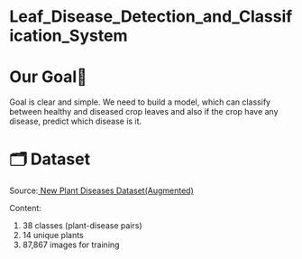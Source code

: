 # Leaf_Disease_Detection_and_Classification_System


# Our Goal🎯
Goal is clear and simple. We need to build a model, which can classify between healthy and diseased crop leaves and also if the crop have any disease, predict which disease is it.

# 🗂️ Dataset
Source:[ New Plant Diseases Dataset(Augmented)](https://www.kaggle.com/datasets/vipoooool/new-plant-diseases-dataset)

Content:
1. 38 classes (plant-disease pairs)
2. 14 unique plants
3. 87,867 images for training
